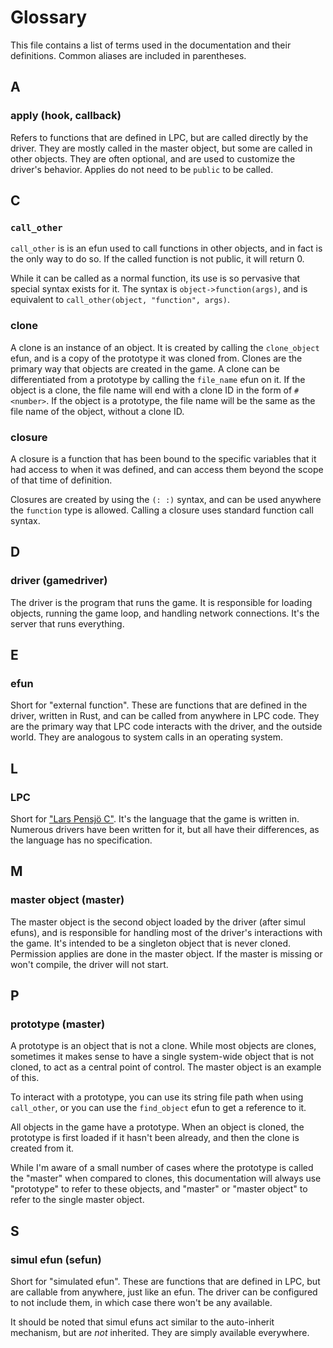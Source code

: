 # Glossary

This file contains a list of terms used in the documentation and their definitions.
Common aliases are included in parentheses.

## A

### apply (hook, callback)

Refers to functions that are defined in LPC, but are called directly by the driver. 
They are mostly called in the master object, but some are called in other objects.
They are often optional, and are used to customize the driver's behavior.
Applies do not need to be `public` to be called.

## C

### `call_other`

`call_other` is is an efun used to call functions in other objects, and in fact is the only
way to do so. If the called function is not public, it will return 0.

While it can be called as a normal function, its use is so pervasive that 
special syntax exists for it. The syntax is `object->function(args)`, 
and is equivalent to `call_other(object, "function", args)`.

### clone

A clone is an instance of an object. It is created by calling the `clone_object` efun,
and is a copy of the prototype it was cloned from. Clones are the primary way that objects
are created in the game. A clone can be differentiated from a prototype by calling the
`file_name` efun on it. If the object is a clone, the file name will end with a clone ID
in the form of `#<number>`. If the object is a prototype, the file name will be the same
as the file name of the object, without a clone ID.

### closure

A closure is a function that has been bound to the specific variables that it had
access to when it was defined, and can access them beyond the scope of that
time of definition.

Closures are created by using the `(: :)` syntax, and can be used anywhere 
the `function` type is allowed. Calling a closure uses standard function call syntax.

## D

### driver (gamedriver)

The driver is the program that runs the game. It is responsible for loading
objects, running the game loop, and handling network connections. It's the server
that runs everything.

## E

### efun

Short for "external function". These are functions that are defined in the driver,
written in Rust, and can be called from anywhere in LPC code. They are the primary way
that LPC code interacts with the driver, and the outside world. They are analogous
to system calls in an operating system.

## L

### LPC

Short for ["Lars Pensjö C"](https://en.wikipedia.org/wiki/LPMud).
It's the language that the game is written in. Numerous drivers have been
written for it, but all have their differences, as the language has no
specification.

## M

### master object (master)

The master object is the second object loaded by the driver (after simul efuns),
and is responsible for handling most of the driver's interactions with the game.
It's intended to be a singleton object that is never cloned. Permission applies
are done in the master object.
If the master is missing or won't compile, the driver will not start.

## P

### prototype (master)

A prototype is an object that is not a clone. While most objects are clones,
sometimes it makes sense to have a single system-wide object that is not cloned,
to act as a central point of control. The master object is an example of this.

To interact with a prototype, you can use its string file path when using
`call_other`, or you can use the `find_object` efun to get a reference to it.

All objects in the game have a prototype. When an object is cloned, the prototype
is first loaded if it hasn't been already, and then the clone is created from it.

While I'm aware of a small number of cases where the prototype is called the "master"
when compared to clones, this documentation will always use "prototype" to refer to
these objects, and "master" or "master object" to refer to the single master object.

## S

### simul efun (sefun)

Short for "simulated efun". These are functions that are defined in LPC, but are
callable from anywhere, just like an efun. The driver can be configured to not
include them, in which case there won't be any available.

It should be noted that simul efuns act similar to the auto-inherit mechanism, but
are _not_ inherited. They are simply available everywhere.
